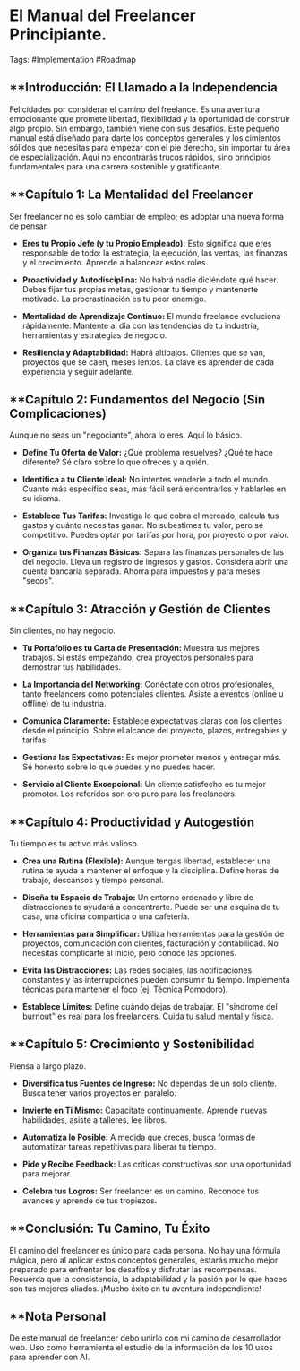 # El Manual del Freelancer Principiante.

Tags: #Implementation #Roadmap 

## **Introducción: El Llamado a la Independencia

Felicidades por considerar el camino del freelance. Es una aventura emocionante que promete libertad, flexibilidad y la oportunidad de construir algo propio. Sin embargo, también viene con sus desafíos. Este pequeño manual está diseñado para darte los conceptos generales y los cimientos sólidos que necesitas para empezar con el pie derecho, sin importar tu área de especialización. Aquí no encontrarás trucos rápidos, sino principios fundamentales para una carrera sostenible y gratificante.

## **Capítulo 1: La Mentalidad del Freelancer

Ser freelancer no es solo cambiar de empleo; es adoptar una nueva forma de pensar.

- **Eres tu Propio Jefe (y tu Propio Empleado):** Esto significa que eres responsable de todo: la estrategia, la ejecución, las ventas, las finanzas y el crecimiento. Aprende a balancear estos roles.

- **Proactividad y Autodisciplina:** No habrá nadie diciéndote qué hacer. Debes fijar tus propias metas, gestionar tu tiempo y mantenerte motivado. La procrastinación es tu peor enemigo.

- **Mentalidad de Aprendizaje Continuo:** El mundo freelance evoluciona rápidamente. Mantente al día con las tendencias de tu industria, herramientas y estrategias de negocio.

- **Resiliencia y Adaptabilidad:** Habrá altibajos. Clientes que se van, proyectos que se caen, meses lentos. La clave es aprender de cada experiencia y seguir adelante.

## **Capítulo 2: Fundamentos del Negocio (Sin Complicaciones)

Aunque no seas un "negociante", ahora lo eres. Aquí lo básico.

- **Define Tu Oferta de Valor:** ¿Qué problema resuelves? ¿Qué te hace diferente? Sé claro sobre lo que ofreces y a quién.

- **Identifica a tu Cliente Ideal:** No intentes venderle a todo el mundo. Cuanto más específico seas, más fácil será encontrarlos y hablarles en su idioma.

- **Establece Tus Tarifas:** Investiga lo que cobra el mercado, calcula tus gastos y cuánto necesitas ganar. No subestimes tu valor, pero sé competitivo. Puedes optar por tarifas por hora, por proyecto o por valor.

- **Organiza tus Finanzas Básicas:** Separa las finanzas personales de las del negocio. Lleva un registro de ingresos y gastos. Considera abrir una cuenta bancaria separada. Ahorra para impuestos y para meses "secos".

## **Capítulo 3: Atracción y Gestión de Clientes

Sin clientes, no hay negocio.

- **Tu Portafolio es tu Carta de Presentación:** Muestra tus mejores trabajos. Si estás empezando, crea proyectos personales para demostrar tus habilidades.

- **La Importancia del Networking:** Conéctate con otros profesionales, tanto freelancers como potenciales clientes. Asiste a eventos (online u offline) de tu industria.

- **Comunica Claramente:** Establece expectativas claras con los clientes desde el principio. Sobre el alcance del proyecto, plazos, entregables y tarifas.

- **Gestiona las Expectativas:** Es mejor prometer menos y entregar más. Sé honesto sobre lo que puedes y no puedes hacer.

- **Servicio al Cliente Excepcional:** Un cliente satisfecho es tu mejor promotor. Los referidos son oro puro para los freelancers.

## **Capítulo 4: Productividad y Autogestión

Tu tiempo es tu activo más valioso.

- **Crea una Rutina (Flexible):** Aunque tengas libertad, establecer una rutina te ayuda a mantener el enfoque y la disciplina. Define horas de trabajo, descansos y tiempo personal.

- **Diseña tu Espacio de Trabajo:** Un entorno ordenado y libre de distracciones te ayudará a concentrarte. Puede ser una esquina de tu casa, una oficina compartida o una cafetería.

- **Herramientas para Simplificar:** Utiliza herramientas para la gestión de proyectos, comunicación con clientes, facturación y contabilidad. No necesitas complicarte al inicio, pero conoce las opciones.

- **Evita las Distracciones:** Las redes sociales, las notificaciones constantes y las interrupciones pueden consumir tu tiempo. Implementa técnicas para mantener el foco (ej. Técnica Pomodoro).

- **Establece Límites:** Define cuándo dejas de trabajar. El "síndrome del burnout" es real para los freelancers. Cuida tu salud mental y física.

## **Capítulo 5: Crecimiento y Sostenibilidad

Piensa a largo plazo.

- **Diversifica tus Fuentes de Ingreso:** No dependas de un solo cliente. Busca tener varios proyectos en paralelo.

- **Invierte en Ti Mismo:** Capacítate continuamente. Aprende nuevas habilidades, asiste a talleres, lee libros.

- **Automatiza lo Posible:** A medida que creces, busca formas de automatizar tareas repetitivas para liberar tu tiempo.

- **Pide y Recibe Feedback:** Las críticas constructivas son una oportunidad para mejorar.

- **Celebra tus Logros:** Ser freelancer es un camino. Reconoce tus avances y aprende de tus tropiezos.

## **Conclusión: Tu Camino, Tu Éxito

El camino del freelancer es único para cada persona. No hay una fórmula mágica, pero al aplicar estos conceptos generales, estarás mucho mejor preparado para enfrentar los desafíos y disfrutar las recompensas. Recuerda que la consistencia, la adaptabilidad y la pasión por lo que haces son tus mejores aliados. ¡Mucho éxito en tu aventura independiente!

## **Nota Personal

De este manual de freelancer debo unirlo con mi camino de desarrollador web. Uso como herramienta el estudio de la información de los 10 usos para aprender con AI.